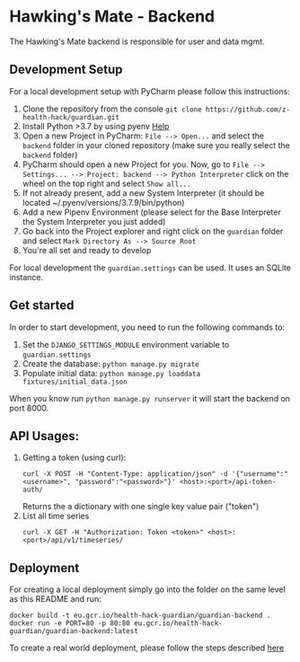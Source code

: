 # Hawking's Mate - Backend
The Hawking's Mate backend is responsible for user and data mgmt.

## Development Setup
For a local development setup with PyCharm please follow this instructions:
1. Clone the repository from the console ```git clone https://github.com/z-health-hack/guardian.git```
2. Install Python >3.7 by using pyenv [Help](https://realpython.com/intro-to-pyenv/)
3. Open a new Project in PyCharm: ```File --> Open...``` and select the ```backend``` folder in your cloned repository (make sure you really select the ```backend``` folder)
4. PyCharm should open a new Project for you. Now, go to ```File --> Settings... --> Project: backend --> Python Interpreter``` click on the wheel on the top right and select ```Show all...```
5. If not already present, add a new System Interpreter (it should be located ~/.pyenv/versions/3.7.9/bin/python)
6. Add a new Pipenv Environment (please select for the Base Interpreter the System Interpreter you just added)
7. Go back into the Project explorer and right click on the ```guardian``` folder and select ```Mark Directory As --> Source Root```
8. You're all set and ready to develop

For local development the ```guardian.settings``` can be used. It uses an SQLite instance.

## Get started
In order to start development, you need to run the following commands to:
1. Set the ```DJANGO_SETTINGS_MODULE``` environment variable to ```guardian.settings```
2. Create the database: ```python manage.py migrate```
3. Populate initial data: ```python manage.py loaddata fixtures/initial_data.json```

When you know run ```python manage.py runserver``` it will start the backend on port 8000.

## API Usages:
1. Getting a token (using curl):
    ```
    curl -X POST -H "Content-Type: application/json" -d '{"username":"<username>", "password":"<password>"}' <host>:<port>/api-token-auth/
   ```
   Returns the a dictionary with one single key value pair ("token")
2. List all time series
    ```
   curl -X GET -H "Authorization: Token <token>" <host>:<port>/api/v1/timeseries/
   ```

## Deployment
For creating a local deployment simply go into the folder on the same level as this README and run:
```
docker build -t eu.gcr.io/health-hack-guardian/guardian-backend .
docker run -e PORT=80 -p 80:80 eu.gcr.io/health-hack-guardian/guardian-backend:latest
```
To create a real world deployment, please follow the steps described [here](../README.md)


